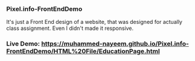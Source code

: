 ### Pixel.info-FrontEndDemo
It's just a Front End design of a website, that was designed for actually class assignment. Even I didn't made it responsive.

### Live Demo: https://muhammed-nayeem.github.io/Pixel.info-FrontEndDemo/HTML%20File/EducationPage.html
